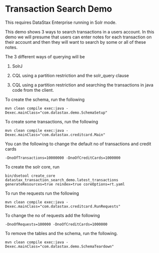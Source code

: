 Transaction Search Demo
========================

This requires DataStax Enterprise running in Solr mode.

This demo shows 3 ways to search transactions in a users account. In this demo we will presume that users can enter notes for each transaction on their account and then they will want to search by some or all of these notes.

The 3 different ways of querying will be 
1. SolrJ

2. CQL using a partition restriction and the solr_query clause

3. CQL using a partition restriction and searching the transactions in java code from the client.


To create the schema, run the following

	mvn clean compile exec:java -Dexec.mainClass="com.datastax.demo.SchemaSetup"
	
To create some transactions, run the following 
	
	mvn clean compile exec:java -Dexec.mainClass="com.datastax.creditcard.Main" 

You can the following to change the default no of transactions and credit cards 
	
	-DnoOfTransactions=10000000 -DnoOfCreditCards=1000000
	
To create the solr core, run 

	bin/dsetool create_core datastax_transaction_search_demo.latest_transactions generateResources=true reindex=true coreOptions=rt.yaml
	
To run the requests run the following 
	
	mvn clean compile exec:java -Dexec.mainClass="com.datastax.creditcard.RunRequests"
	
To change the no of requests add the following

	-DnoOfRequests=100000 -DnoOfCreditCards=1000000	
	
To remove the tables and the schema, run the following.

    mvn clean compile exec:java -Dexec.mainClass="com.datastax.demo.SchemaTeardown"
    
    
